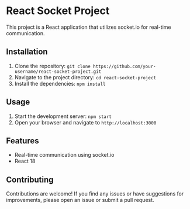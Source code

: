 # React Socket Project

This project is a React application that utilizes socket.io for real-time communication.

## Installation

1. Clone the repository: `git clone https://github.com/your-username/react-socket-project.git`
2. Navigate to the project directory: `cd react-socket-project`
3. Install the dependencies: `npm install`

## Usage

1. Start the development server: `npm start`
2. Open your browser and navigate to `http://localhost:3000`

## Features

- Real-time communication using socket.io
- React 18

## Contributing

Contributions are welcome! If you find any issues or have suggestions for improvements, please open an issue or submit a pull request.
